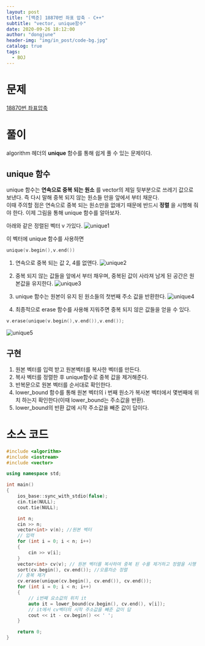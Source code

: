 ```yaml
---
layout: post
title: "[백준] 18870번 좌표 압축 - C++"
subtitle: "vector, unique함수"
date: 2020-09-26 18:12:00
author: "dongjune"
header-img: "img/in_post/code-bg.jpg"
catalog: true
tags:
  - BOJ
---
```


# 문제

[18870번 좌표압축](https://www.acmicpc.net/problem/18870)

# 풀이

algorithm 헤더의 **unique** 함수를 통해 쉽게 풀 수 있는 문제이다.

## unique 함수

unique 함수는 **연속으로 중복 되는 원소** 를 vector의 제일 뒷부분으로 쓰레기 값으로 보낸다. 즉 다시 말해 중복 되지 않는 원소들 만을 앞에서 부터 채운다.  
이때 주의할 점은 연속으로 중복 되는 원소만을 없애기 때문에 반드시 **정렬** 을 시행해 줘야 한다. 이제 그림을 통해 unique 함수를 알아보자.

아래와 같은 정렬된 벡터 v 가있다.
![unique1](https://user-images.githubusercontent.com/53213397/117575770-3cac6b80-b11e-11eb-8ab9-ee0718921d99.png)
  
이 벡터에 unique 함수를 사용하면

```c++
unique(v.begin(),v.end())
```

1. 연속으로 중복 되는 값 2, 4를 없앤다.
   ![unique2](https://user-images.githubusercontent.com/53213397/117575776-3fa75c00-b11e-11eb-88cd-2c9dd5422eac.png)

2. 중복 되지 않는 값들을 앞에서 부터 채우며, 중복된 값이 사라져 남게 된 공간은 원본값을 유지한다.
   ![unique3](https://user-images.githubusercontent.com/53213397/117575777-403ff280-b11e-11eb-9385-9dc037b13779.png)

3. unique 함수는 원본이 유지 된 원소들의 첫번째 주소 값을 반환한다.
   ![unique4](https://user-images.githubusercontent.com/53213397/117575780-40d88900-b11e-11eb-8bcd-aec2d410fc3e.png)

4. 최종적으로 erase 함수를 사용해 지워주면 중복 되지 않은 값들을 얻을 수 있다.

```c++
v.erase(unique(v.begin(),v.end()),v.end());
```

![unique5](https://user-images.githubusercontent.com/53213397/117575781-4209b600-b11e-11eb-96b5-7279c0992791.png)


## 구현

1. 원본 벡터를 입력 받고 원본벡터를 복사한 벡터를 만든다.
2. 복사 벡터를 정렬한 후 unique함수로 중복 값을 제거해준다.
3. 반복문으로 원본 벡터를 순서대로 확인한다.
4. lower_bound 함수를 통해 원본 벡터의 i 번째 원소가 복사본 벡터에서 몇번째에 위치 하는지 확인한다(이때 lower_bound는 주소값을 반환).
5. lower_bound의 반환 값에 시작 주소값을 빼준 값이 답이다.

# 소스 코드

```c++
#include <algorithm>
#include <iostream>
#include <vector>

using namespace std;

int main()
{
    ios_base::sync_with_stdio(false);
    cin.tie(NULL);
    cout.tie(NULL);

    int n;
    cin >> n;
    vector<int> v(n); //원본 벡터
    // 입력
    for (int i = 0; i < n; i++)
    {
        cin >> v[i];
    }
    vector<int> cv(v); // 원본 벡터를 복사하여 중복 된 수를 제거하고 정렬을 시행 할 벡터.
    sort(cv.begin(), cv.end()); //오름차순 정렬
    // 중복 제거
    cv.erase(unique(cv.begin(), cv.end()), cv.end());
    for (int i = 0; i < n; i++)
    {
        // i번째 요소값의 위치 it
        auto it = lower_bound(cv.begin(), cv.end(), v[i]);
        // it에서 cv벡터의 시작 주소값을 빼준 값이 답
        cout << it - cv.begin() << ' ';
    }

    return 0;
}
```
